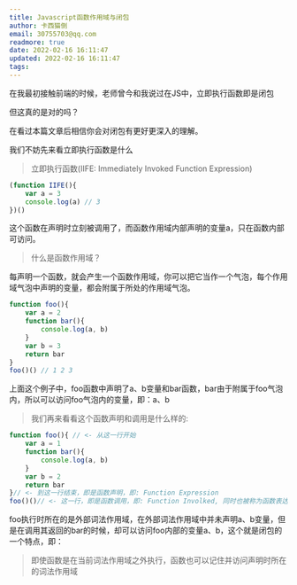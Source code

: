 ```yaml
---
title: Javascript函数作用域与闭包
author: 卡西猫倒
email: 30755703@qq.com
readmore: true
date: 2022-02-16 16:11:47
updated: 2022-02-16 16:11:47
tags:
---
```


在我最初接触前端的时候，老师曾今和我说过在JS中，立即执行函数即是闭包

但这真的是对的吗？

在看过本篇文章后相信你会对闭包有更好更深入的理解。

我们不妨先来看立即执行函数是什么

> 立即执行函数(IIFE: Immediately Invoked Function Expression)

```javascript
(function IIFE(){
    var a = 3
    console.log(a) // 3
})()
```

这个函数在声明时立刻被调用了，而函数作用域内部声明的变量a，只在函数内部可访问。

> 什么是函数作用域？

每声明一个函数，就会产生一个函数作用域，你可以把它当作一个气泡，每个作用域气泡中声明的变量，都会附属于所处的作用域气泡。

```javascript
function foo(){
    var a = 2
    function bar(){
        console.log(a, b)
    }
    var b = 3
    return bar
}
foo()() // 1 2 3
```

上面这个例子中，foo函数中声明了a、b变量和bar函数，bar由于附属于foo气泡内，所以可以访问foo气泡内的变量，即：a、b


> 我们再来看看这个函数声明和调用是什么样的:

```javascript
function foo(){ // <- 从这一行开始
    var a = 1
    function bar(){
        console.log(a, b)
    }
    var b = 2
    return bar
}// <- 到这一行结束，即是函数声明，即: Function Expression
foo()()// <- 这一行，即是函数调用，即: Function Involked, 同时也被称为函数表达式
```
foo执行时所在的是外部词法作用域，在外部词法作用域中并未声明a、b变量，但是在调用其返回的bar的时候，却可以访问foo内部的变量a、b，这个就是闭包的一个特点，即：

> 即使函数是在当前词法作用域之外执行，函数也可以记住并访问声明时所在的词法作用域



